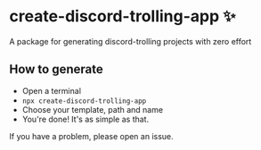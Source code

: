 # create-discord-trolling-app ✨

A package for generating discord-trolling projects with zero effort

## How to generate

- Open a terminal
- `npx create-discord-trolling-app`
- Choose your template, path and name
- You're done! It's as simple as that.

If you have a problem, please open an issue.
